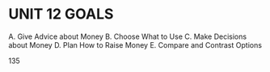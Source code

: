 # UNIT 12 GOALS

A. Give Advice about Money
B. Choose What to Use
C. Make Decisions about Money
D. Plan How to Raise Money
E. Compare and Contrast Options

135
